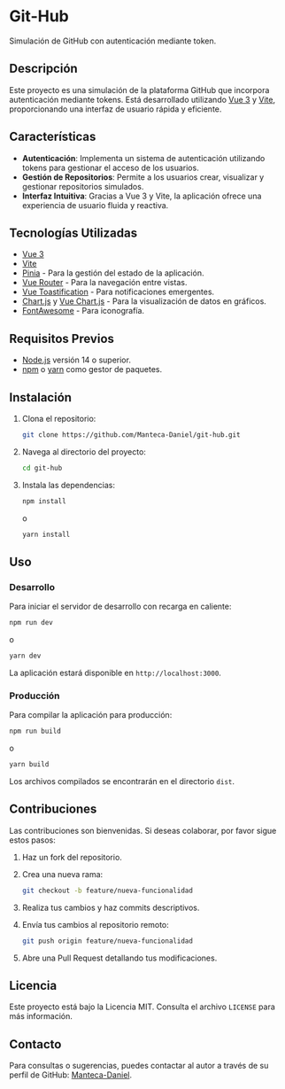 # Git-Hub

Simulación de GitHub con autenticación mediante token.

## Descripción

Este proyecto es una simulación de la plataforma GitHub que incorpora autenticación mediante tokens. Está desarrollado utilizando [Vue 3](https://vuejs.org/) y [Vite](https://vitejs.dev/), proporcionando una interfaz de usuario rápida y eficiente.

## Características

- **Autenticación**: Implementa un sistema de autenticación utilizando tokens para gestionar el acceso de los usuarios.
- **Gestión de Repositorios**: Permite a los usuarios crear, visualizar y gestionar repositorios simulados.
- **Interfaz Intuitiva**: Gracias a Vue 3 y Vite, la aplicación ofrece una experiencia de usuario fluida y reactiva.

## Tecnologías Utilizadas

- [Vue 3](https://vuejs.org/)
- [Vite](https://vitejs.dev/)
- [Pinia](https://pinia.vuejs.org/) - Para la gestión del estado de la aplicación.
- [Vue Router](https://router.vuejs.org/) - Para la navegación entre vistas.
- [Vue Toastification](https://github.com/Maronato/vue-toastification) - Para notificaciones emergentes.
- [Chart.js](https://www.chartjs.org/) y [Vue Chart.js](https://vue-chartjs.org/) - Para la visualización de datos en gráficos.
- [FontAwesome](https://fontawesome.com/) - Para iconografía.

## Requisitos Previos

- [Node.js](https://nodejs.org/) versión 14 o superior.
- [npm](https://www.npmjs.com/) o [yarn](https://yarnpkg.com/) como gestor de paquetes.

## Instalación

1. Clona el repositorio:

   ```bash
   git clone https://github.com/Manteca-Daniel/git-hub.git
   ```

2. Navega al directorio del proyecto:

   ```bash
   cd git-hub
   ```

3. Instala las dependencias:

   ```bash
   npm install
   ```

   o

   ```bash
   yarn install
   ```

## Uso

### Desarrollo

Para iniciar el servidor de desarrollo con recarga en caliente:

```bash
npm run dev
```

o

```bash
yarn dev
```

La aplicación estará disponible en `http://localhost:3000`.

### Producción

Para compilar la aplicación para producción:

```bash
npm run build
```

o

```bash
yarn build
```

Los archivos compilados se encontrarán en el directorio `dist`.

## Contribuciones

Las contribuciones son bienvenidas. Si deseas colaborar, por favor sigue estos pasos:

1. Haz un fork del repositorio.
2. Crea una nueva rama:

   ```bash
   git checkout -b feature/nueva-funcionalidad
   ```

3. Realiza tus cambios y haz commits descriptivos.
4. Envía tus cambios al repositorio remoto:

   ```bash
   git push origin feature/nueva-funcionalidad
   ```

5. Abre una Pull Request detallando tus modificaciones.

## Licencia

Este proyecto está bajo la Licencia MIT. Consulta el archivo `LICENSE` para más información.

## Contacto

Para consultas o sugerencias, puedes contactar al autor a través de su perfil de GitHub: [Manteca-Daniel](https://github.com/Manteca-Daniel).
